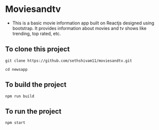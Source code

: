 # Moviesandtv

- This is a basic movie information app built on Reactjs designed using bootstrap. It provides information about movies and tv shows like trending, top rated, etc. 

## To clone this project

`git clone https://github.com/sethshivam11/moviesandtv.git`

`cd newsapp`

## To build the project

`npm run build`

## To run the project

`npm start`

